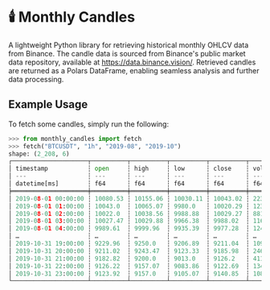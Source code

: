 # 🕯️ Monthly Candles
A lightweight Python library for retrieving historical monthly OHLCV data from Binance. The candle data is sourced from Binance's public market data repository, available at https://data.binance.vision/. Retrieved candles are returned as a Polars DataFrame, enabling seamless analysis and further data processing.

## Example Usage
To fetch some candles, simply run the following:
```python
>>> from monthly_candles import fetch
>>> fetch("BTCUSDT", "1h", "2019-08", "2019-10")
shape: (2_208, 6)
┌─────────────────────┬──────────┬──────────┬──────────┬──────────┬─────────────┐
│ timestamp           ┆ open     ┆ high     ┆ low      ┆ close    ┆ volume      │
│ ---                 ┆ ---      ┆ ---      ┆ ---      ┆ ---      ┆ ---         │
│ datetime[ms]        ┆ f64      ┆ f64      ┆ f64      ┆ f64      ┆ f64         │
╞═════════════════════╪══════════╪══════════╪══════════╪══════════╪═════════════╡
│ 2019-08-01 00:00:00 ┆ 10080.53 ┆ 10155.06 ┆ 10030.11 ┆ 10043.02 ┆ 2234.513056 │
│ 2019-08-01 01:00:00 ┆ 10043.0  ┆ 10065.07 ┆ 9980.0   ┆ 10020.29 ┆ 1239.042617 │
│ 2019-08-01 02:00:00 ┆ 10022.0  ┆ 10038.56 ┆ 9988.88  ┆ 10029.27 ┆ 881.44564   │
│ 2019-08-01 03:00:00 ┆ 10027.47 ┆ 10029.88 ┆ 9966.38  ┆ 9988.02  ┆ 1168.458852 │
│ 2019-08-01 04:00:00 ┆ 9989.61  ┆ 9999.96  ┆ 9935.39  ┆ 9977.28  ┆ 1241.601555 │
│ …                   ┆ …        ┆ …        ┆ …        ┆ …        ┆ …           │
│ 2019-10-31 19:00:00 ┆ 9229.96  ┆ 9250.0   ┆ 9206.89  ┆ 9211.04  ┆ 1090.639003 │
│ 2019-10-31 20:00:00 ┆ 9211.02  ┆ 9243.47  ┆ 9123.33  ┆ 9185.98  ┆ 2463.66525  │
│ 2019-10-31 21:00:00 ┆ 9182.82  ┆ 9200.0   ┆ 9013.0   ┆ 9126.2   ┆ 4114.414399 │
│ 2019-10-31 22:00:00 ┆ 9126.22  ┆ 9157.07  ┆ 9083.86  ┆ 9122.69  ┆ 1348.611773 │
│ 2019-10-31 23:00:00 ┆ 9123.92  ┆ 9157.0   ┆ 9105.07  ┆ 9140.85  ┆ 1083.614566 │
└─────────────────────┴──────────┴──────────┴──────────┴──────────┴─────────────┘
```
